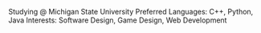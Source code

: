 Studying @ Michigan State University
Preferred Languages: C++, Python, Java
Interests: Software Design, Game Design, Web Development
